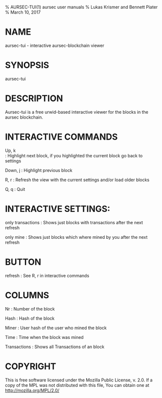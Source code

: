 % AURSEC-TUI(1) aursec user manuals
% Lukas Krismer and Bennett Piater
% March 10, 2017

# NAME
aursec-tui - interactive aursec-blockchain viewer

# SYNOPSIS
aursec-tui

# DESCRIPTION
Aursec-tui is a free urwid-based interactive viewer for the blocks in the aursec blockchain.

# INTERACTIVE COMMANDS

Up, k        
:   Highlight next block, if you highlighted the current block go back to settings

Down, j
:   Highlight previous block

R, r
:   Refresh the view with the current settings and/or load older blocks

Q, q
:   Quit

# INTERACTIVE SETTINGS:

only transactions
:   Shows just blocks with transactions after the next refresh 

only mine
:   Shows just blocks which where mined by you after the next refresh

# BUTTON

refresh
:   See R, r in interactive commands

# COLUMNS

Nr
:   Number of the block

Hash
:   Hash of the block

Miner
:   User hash of the user who mined the block

Time
:   Time when the block was mined

Transactions
:   Shows all Transactions of an block

# COPYRIGHT
This is free software licensed under the Mozilla Public License, v. 2.0.
If a copy of the MPL was not distributed with this file,
You can obtain one at http://mozilla.org/MPL/2.0/
